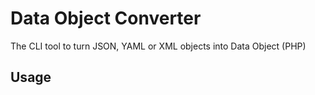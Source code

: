 # Data Object Converter

The CLI tool to turn JSON, YAML or XML objects into Data Object (PHP)

## Usage
